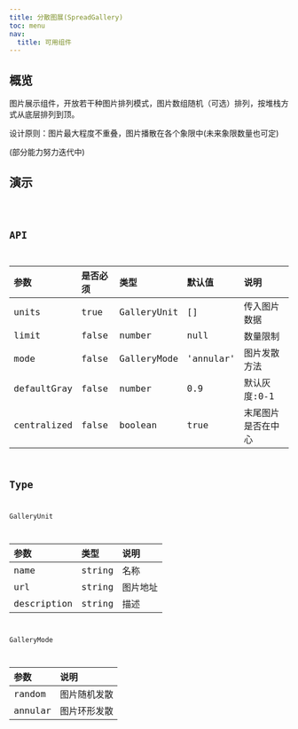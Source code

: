 ```yaml
---
title: 分散图展(SpreadGallery)
toc: menu
nav:
  title: 可用组件
---
```


## 概览

图片展示组件，开放若干种图片排列模式，图片数组随机（可选）排列，按堆栈方式从底层排列到顶。

设计原则：图片最大程度不重叠，图片播散在各个象限中(未来象限数量也可定)

(部分能力努力迭代中)

## 演示

<code src="../../src/components/maintaining/spread-gallery/demo/demo.tsx" />

## API

| 参数        | 是否必须 | 类型        | 默认值    | 说明               |
| :---------- | :------- | :---------- | :-------- | :----------------- |
| units       | true     | GalleryUnit | []        | 传入图片数据       |
| limit       | false    | number      | null      | 数量限制           |
| mode        | false    | GalleryMode | 'annular' | 图片发散方法       |
| defaultGray | false    | number      | 0.9       | 默认灰度:0-1       |
| centralized | false    | boolean     | true      | 末尾图片是否在中心 |

## Type

GalleryUnit

| 参数        | 类型   | 说明     |
| :---------- | :----- | :------- |
| name        | string | 名称     |
| url         | string | 图片地址 |
| description | string | 描述     |

GalleryMode

| 参数    | 说明         |
| :------ | :----------- |
| random  | 图片随机发散 |
| annular | 图片环形发散 |
